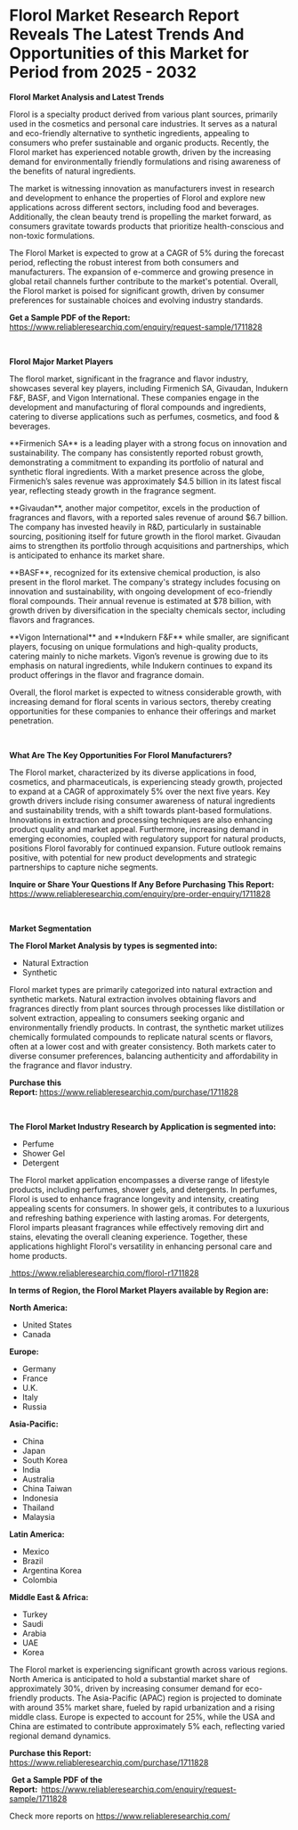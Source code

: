 <p><h1>Florol Market Research Report Reveals The Latest Trends And Opportunities of this Market for Period from 2025 - 2032</h1></p><p><strong>Florol Market Analysis and Latest Trends</strong></p>
<p><p>Florol is a specialty product derived from various plant sources, primarily used in the cosmetics and personal care industries. It serves as a natural and eco-friendly alternative to synthetic ingredients, appealing to consumers who prefer sustainable and organic products. Recently, the Florol market has experienced notable growth, driven by the increasing demand for environmentally friendly formulations and rising awareness of the benefits of natural ingredients.</p><p>The market is witnessing innovation as manufacturers invest in research and development to enhance the properties of Florol and explore new applications across different sectors, including food and beverages. Additionally, the clean beauty trend is propelling the market forward, as consumers gravitate towards products that prioritize health-conscious and non-toxic formulations.</p><p>The Florol Market is expected to grow at a CAGR of 5% during the forecast period, reflecting the robust interest from both consumers and manufacturers. The expansion of e-commerce and growing presence in global retail channels further contribute to the market's potential. Overall, the Florol market is poised for significant growth, driven by consumer preferences for sustainable choices and evolving industry standards.</p></p>
<p><strong>Get a Sample PDF of the Report:&nbsp;</strong> <a href="https://www.reliableresearchiq.com/enquiry/request-sample/1711828?utm_campaign=3129&utm_medium=2&utm_source=Github&utm_content=ia&utm_term=02042025&utm_id=florol">https://www.reliableresearchiq.com/enquiry/request-sample/1711828</a></p>
<p>&nbsp;</p>
<p><strong>Florol Major Market Players</strong></p>
<p><p>The florol market, significant in the fragrance and flavor industry, showcases several key players, including Firmenich SA, Givaudan, Indukern F&F, BASF, and Vigon International. These companies engage in the development and manufacturing of floral compounds and ingredients, catering to diverse applications such as perfumes, cosmetics, and food & beverages.</p><p>**Firmenich SA** is a leading player with a strong focus on innovation and sustainability. The company has consistently reported robust growth, demonstrating a commitment to expanding its portfolio of natural and synthetic floral ingredients. With a market presence across the globe, Firmenich’s sales revenue was approximately $4.5 billion in its latest fiscal year, reflecting steady growth in the fragrance segment.</p><p>**Givaudan**, another major competitor, excels in the production of fragrances and flavors, with a reported sales revenue of around $6.7 billion. The company has invested heavily in R&D, particularly in sustainable sourcing, positioning itself for future growth in the florol market. Givaudan aims to strengthen its portfolio through acquisitions and partnerships, which is anticipated to enhance its market share.</p><p>**BASF**, recognized for its extensive chemical production, is also present in the florol market. The company's strategy includes focusing on innovation and sustainability, with ongoing development of eco-friendly floral compounds. Their annual revenue is estimated at $78 billion, with growth driven by diversification in the specialty chemicals sector, including flavors and fragrances.</p><p>**Vigon International** and **Indukern F&F** while smaller, are significant players, focusing on unique formulations and high-quality products, catering mainly to niche markets. Vigon’s revenue is growing due to its emphasis on natural ingredients, while Indukern continues to expand its product offerings in the flavor and fragrance domain.</p><p>Overall, the florol market is expected to witness considerable growth, with increasing demand for floral scents in various sectors, thereby creating opportunities for these companies to enhance their offerings and market penetration.</p></p>
<p>&nbsp;</p>
<p><strong>What Are The Key Opportunities For Florol Manufacturers?</strong></p>
<p><p>The Florol market, characterized by its diverse applications in food, cosmetics, and pharmaceuticals, is experiencing steady growth, projected to expand at a CAGR of approximately 5% over the next five years. Key growth drivers include rising consumer awareness of natural ingredients and sustainability trends, with a shift towards plant-based formulations. Innovations in extraction and processing techniques are also enhancing product quality and market appeal. Furthermore, increasing demand in emerging economies, coupled with regulatory support for natural products, positions Florol favorably for continued expansion. Future outlook remains positive, with potential for new product developments and strategic partnerships to capture niche segments.</p></p>
<p><strong>Inquire or Share Your Questions If Any Before Purchasing This Report:</strong> <a href="https://www.reliableresearchiq.com/enquiry/pre-order-enquiry/1711828?utm_campaign=3129&utm_medium=2&utm_source=Github&utm_content=ia&utm_term=02042025&utm_id=florol">https://www.reliableresearchiq.com/enquiry/pre-order-enquiry/1711828</a></p>
<p>&nbsp;</p>
<p><strong>Market Segmentation</strong></p>
<p><strong>The Florol Market Analysis by types is segmented into:</strong></p>
<p><ul><li>Natural Extraction</li><li>Synthetic</li></ul></p>
<p><p>Florol market types are primarily categorized into natural extraction and synthetic markets. Natural extraction involves obtaining flavors and fragrances directly from plant sources through processes like distillation or solvent extraction, appealing to consumers seeking organic and environmentally friendly products. In contrast, the synthetic market utilizes chemically formulated compounds to replicate natural scents or flavors, often at a lower cost and with greater consistency. Both markets cater to diverse consumer preferences, balancing authenticity and affordability in the fragrance and flavor industry.</p></p>
<p><strong>Purchase this Report:&nbsp;</strong><a href="https://www.reliableresearchiq.com/purchase/1711828?utm_campaign=3129&utm_medium=2&utm_source=Github&utm_content=ia&utm_term=02042025&utm_id=florol">https://www.reliableresearchiq.com/purchase/1711828</a></p>
<p>&nbsp;</p>
<p><strong>The Florol Market Industry Research by Application is segmented into:</strong></p>
<p><ul><li>Perfume</li><li>Shower Gel</li><li>Detergent</li></ul></p>
<p><p>The Florol market application encompasses a diverse range of lifestyle products, including perfumes, shower gels, and detergents. In perfumes, Florol is used to enhance fragrance longevity and intensity, creating appealing scents for consumers. In shower gels, it contributes to a luxurious and refreshing bathing experience with lasting aromas. For detergents, Florol imparts pleasant fragrances while effectively removing dirt and stains, elevating the overall cleaning experience. Together, these applications highlight Florol's versatility in enhancing personal care and home products.</p></p>
<p><a href="https://www.reliableresearchiq.com/florol-r1711828?utm_campaign=3129&utm_medium=2&utm_source=Github&utm_content=ia&utm_term=02042025&utm_id=florol">&nbsp;https://www.reliableresearchiq.com/florol-r1711828</a></p>
<p><strong>In terms of Region, the Florol Market Players available by Region are:</strong></p>
<p>
    <p> <strong> North America: </strong>
        <ul>
            <li>United States</li>
            <li>Canada</li>
        </ul>
        </p> 
    <p> <strong> Europe: </strong>
        <ul>
            <li>Germany</li>
            <li>France</li>
            <li>U.K.</li>
            <li>Italy</li>
            <li>Russia</li>
        </ul>
        </p> 
    <p> <strong> Asia-Pacific: </strong>
        <ul>
            <li>China</li>
            <li>Japan</li>
            <li>South Korea</li>
            <li>India</li>
            <li>Australia</li>
            <li>China Taiwan</li>
            <li>Indonesia</li>
            <li>Thailand</li>
            <li>Malaysia</li>
        </ul>
        </p> 
    <p> <strong> Latin America: </strong>
        <ul>
            <li>Mexico</li>
            <li>Brazil</li>
            <li>Argentina Korea</li>
            <li>Colombia</li>
        </ul>
        </p> 
    <p> <strong> Middle East & Africa: </strong>
        <ul>
            <li>Turkey</li>
            <li>Saudi</li>
            <li>Arabia</li>
            <li>UAE</li>
            <li>Korea</li>
        </ul>
    </p>
    </p>
<p><p>The Florol market is experiencing significant growth across various regions. North America is anticipated to hold a substantial market share of approximately 30%, driven by increasing consumer demand for eco-friendly products. The Asia-Pacific (APAC) region is projected to dominate with around 35% market share, fueled by rapid urbanization and a rising middle class. Europe is expected to account for 25%, while the USA and China are estimated to contribute approximately 5% each, reflecting varied regional demand dynamics.</p></p>
<p><strong>Purchase this Report: </strong><a href="https://www.reliableresearchiq.com/purchase/1711828?utm_campaign=3129&utm_medium=2&utm_source=Github&utm_content=ia&utm_term=02042025&utm_id=florol">https://www.reliableresearchiq.com/purchase/1711828</a></p>
<p>&nbsp;<strong>Get a Sample PDF of the Report:&nbsp;&nbsp;</strong><a href="https://www.reliableresearchiq.com/enquiry/request-sample/1711828?utm_campaign=3129&utm_medium=2&utm_source=Github&utm_content=ia&utm_term=02042025&utm_id=florol">https://www.reliableresearchiq.com/enquiry/request-sample/1711828</a></p>
<p><strong></strong></p>
<p>Check more reports on <a href="https://www.reliableresearchiq.com/?utm_campaign=3129&utm_medium=2&utm_source=Github&utm_content=ia&utm_term=02042025&utm_id=florol">https://www.reliableresearchiq.com/</a></p>